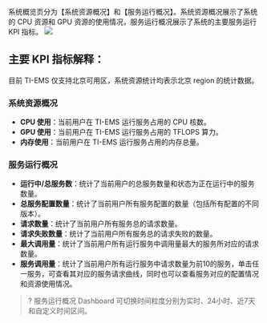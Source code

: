 系统概览页分为【系统资源概况】和【服务运行概况】。系统资源概况展示了系统的 CPU 资源和 GPU 资源的使用情况，服务运行概况展示了系统的主要服务运行 KPI 指标。
![](https://main.qcloudimg.com/raw/e798a2145565fa33b3b54d655266ad97.png)
## 主要 KPI 指标解释：
目前 TI-EMS 仅支持北京可用区，系统资源统计均表示北京 region 的统计数据。
### 系统资源概况
- **CPU 使用**：当前用户在 TI-EMS 运行服务占用的 CPU 核数。
- **GPU 使用**：当前用户在 TI-EMS 运行服务占用的 TFLOPS 算力。
- **内存使用**：当前用户在 TI-EMS 运行服务占用的内存总量。

### 服务运行概况
- **运行中/总服务数**：统计了当前用户的总服务数量和状态为正在运行中的服务数量。
- **总服务配置数量**：统计了当前用户所有服务配置的数量（包括所有配置的不同版本）。
- **请求数量**：统计了当前用户所有服务总的请求数量。
- **请求失败数量**：统计了当前用户所有服务总的请求失败的数量。
- **最大调用量**：统计了当前用户所有运行服务中调用量最大的服务所对应的请求数量。
- **服务调用量**：统计了当前用户所有运行服务中请求数量为前10的服务，单击任一服务，可查看其对应的服务请求曲线，同时也可以查看服务对应的配置情况和资源使用情况。
>? 服务运行概况 Dashboard 可切换时间粒度分别为实时、24小时、近7天和自定义时间区间。

